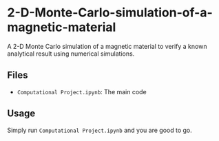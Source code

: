 # 2-D-Monte-Carlo-simulation-of-a-magnetic-material
A 2-D Monte Carlo simulation of a magnetic material to verify a known analytical result using numerical simulations.

## Files
- `Computational Project.ipynb`: The main code


## Usage
Simply run `Computational Project.ipynb` and you are good to go.
